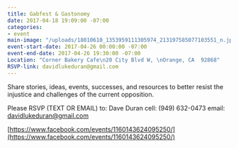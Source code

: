 ```yaml
---
title: Gabfest & Gastonomy
date: 2017-04-18 19:09:00 -07:00
categories:
- event
main-image: "/uploads/18010610_1353959111305974_213197585077103551_n.jpg"
event-start-date: 2017-04-26 00:00:00 -07:00
event-end-date: 2017-04-26 19:30:00 -07:00
Location: "Corner Bakery Cafe\n20 City Blvd W, \nOrange, CA  92868"
RSVP-link: davidlukeduran@gmail.com
---
```


Share stories, ideas, events, successes, and resources to better resist the injustice and challenges of the current opposition.

Please RSVP (TEXT OR EMAIL) to:
Dave Duran
cell: (949) 632-0473
email: davidlukeduran@gmail.com

[https://www.facebook.com/events/1160143624095250/](https://www.facebook.com/events/1160143624095250/)